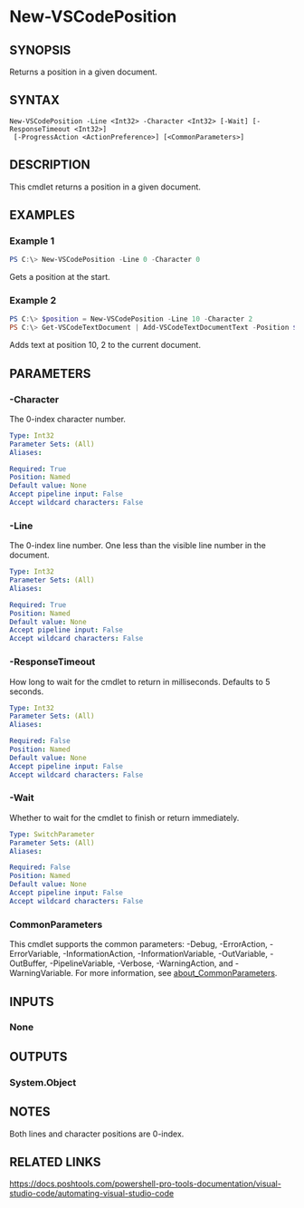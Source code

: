 ﻿---
external help file: PowerShellProTools.VSCode.dll-Help.xml
Module Name: PowerShellProTools.VSCode
online version:
schema: 2.0.0
---

# New-VSCodePosition

## SYNOPSIS
Returns a position in a given document.

## SYNTAX

```
New-VSCodePosition -Line <Int32> -Character <Int32> [-Wait] [-ResponseTimeout <Int32>]
 [-ProgressAction <ActionPreference>] [<CommonParameters>]
```

## DESCRIPTION
This cmdlet returns a position in a given document.

## EXAMPLES

### Example 1
```powershell
PS C:\> New-VSCodePosition -Line 0 -Character 0
```

Gets a position at the start.

### Example 2
```powershell
PS C:\> $position = New-VSCodePosition -Line 10 -Character 2
PS C:\> Get-VSCodeTextDocument | Add-VSCodeTextDocumentText -Position $position -Text NewText
```

Adds text at position 10, 2 to the current document.

## PARAMETERS

### -Character
The 0-index character number.

```yaml
Type: Int32
Parameter Sets: (All)
Aliases:

Required: True
Position: Named
Default value: None
Accept pipeline input: False
Accept wildcard characters: False
```

### -Line
The 0-index line number. One less than the visible line number in the document.

```yaml
Type: Int32
Parameter Sets: (All)
Aliases:

Required: True
Position: Named
Default value: None
Accept pipeline input: False
Accept wildcard characters: False
```

### -ResponseTimeout
How long to wait for the cmdlet to return in milliseconds. Defaults to 5 seconds.

```yaml
Type: Int32
Parameter Sets: (All)
Aliases:

Required: False
Position: Named
Default value: None
Accept pipeline input: False
Accept wildcard characters: False
```

### -Wait
Whether to wait for the cmdlet to finish or return immediately.

```yaml
Type: SwitchParameter
Parameter Sets: (All)
Aliases:

Required: False
Position: Named
Default value: None
Accept pipeline input: False
Accept wildcard characters: False
```

### CommonParameters
This cmdlet supports the common parameters: -Debug, -ErrorAction, -ErrorVariable, -InformationAction, -InformationVariable, -OutVariable, -OutBuffer, -PipelineVariable, -Verbose, -WarningAction, and -WarningVariable. For more information, see [about_CommonParameters](http://go.microsoft.com/fwlink/?LinkID=113216).

## INPUTS

### None

## OUTPUTS

### System.Object

## NOTES
Both lines and character positions are 0-index.

## RELATED LINKS
https://docs.poshtools.com/powershell-pro-tools-documentation/visual-studio-code/automating-visual-studio-code